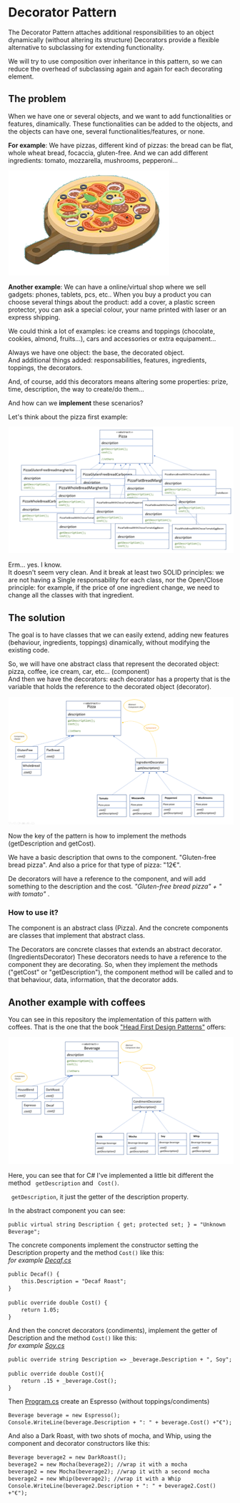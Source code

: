 # Decorator Pattern
The Decorator Pattern attaches additional responsibilities to an object dynamically (without altering its structure)
Decorators provide a flexible alternative to subclassing for extending functionality.

We will try to use composition over inheritance in this pattern, so we can reduce the overhead of subclassing again and again for each decorating element.

## The problem
When we have one or several objects, and we want to add functionalities or features, dinamically. These functionalities can be added to the objects, and the objects can have one, several functionalities/features, or none. 

**For example**: We have pizzas, different kind of pizzas: the bread can be flat, whole wheat bread, focaccia, gluten-free. And we can add different ingredients: tomato, mozzarella, mushrooms, pepperoni... 

![Pizza with ingedients](img/pizza.png)

**Another example**: We can have a online/virtual shop where we sell gadgets: phones, tablets, pcs, etc..  When you buy a product you can choose several things about the product: add a cover, a plastic screen protector, you can ask a special colour, your name printed with laser or an express shipping. 

We could think a lot of examples: ice creams and toppings (chocolate, cookies, almond, fruits...), cars and accessories or extra equipament...

Always we have one object: the base, the decorated object. <br />
And additional things added: responsabilities, features, ingredients, toppings, the decorators. 

And, of course, add this decorators means altering some properties: prize, time, description, the way to create/do them...


And how can we **implement** these scenarios? 

Let's think about the pizza first example: 

![Pizza abstract class and a lot of sub classes with different combinations of ingredients and breads ](img/pizzas-class.png)

Erm... yes. I know. <br />
It doesn't seem very clean. And it break at least two SOLID principles: we are not having a Single responsability for each class, nor the Open/Close principle: for example, if the price of one ingredient change, we need to change all the classes with that ingredient. 

## The solution
The goal is to have classes that we can easily extend, adding new features (behaviour, ingredients, toppings) dinamically, without modifying the existing code. 

So, we will have one abstract class that represent the decorated object: pizza, coffee, ice cream, car, etc... (component) <br />
And then we have the decorators: each decorator has a property that is the variable that holds the reference to the decorated object (decorator).

![Pizza abstract class, three concrete objects for pizza as components, one Ingredient Decorator abstract class, and several ingredients ](img/pizza-decorator.png)

Now the key of the pattern is how to implement the methods (getDescription and getCost).

We have a basic description that owns to the component. "Gluten-free bread pizza". And also a price for that type of pizza: "12€". 

De decorators will have a reference to the component, and will add something to the description and the cost. 
_"Gluten-free bread pizza" + " with tomato"_ .

### How to use it? 

The component is an abstract class (Pizza). And the concrete components are classes that implement that abstract class.

The Decorators are concrete classes that extends an abstract decorator. (IngredientsDecorator)
These decorators needs to have a reference to the component they are decorating. 
So, when they implement the methods ("getCost" or "getDescription"), the component method will be called and to that behaviour, data, information, that the decorator adds. 

## Another example with coffees 
You can see in this repository the implementation of this pattern with coffees. That is the one that the book ["Head First Design Patterns"](https://www.oreilly.com/library/view/head-first-design/0596007124) offers: 

![Beverage abstract class, four concrete objects for beverage(coffees) as components, one Condiment Decorator abstract class, and several condiments like milk, mocha, soy... ](img/coffee-decorator.png)

Here, you can see that for C# I've implemented a little bit different the method <code> getDescription</code> and <code> Cost()</code>.

<code> getDescription</code>, it just the getter of the description property. 

In the abstract component you can see:

``` 
public virtual string Description { get; protected set; } = "Unknown Beverage";
``` 

The concrete components implement the constructor setting the Description property and the method <code>Cost()</code> like this: <br>
_for example [Decaf.cs](Components/Decaf.cs)_

``` 
public Decaf() {
    this.Description = "Decaf Roast";
}

public override double Cost() {
    return 1.05;
}
``` 
And then the concret decorators (condiments), implement the getter of Description and the method <code>Cost()</code> like this: <br>
_for example [Soy.cs](Decorators/Soy.cs)_

``` 
public override string Description => _beverage.Description + ", Soy";

public override double Cost(){
    return .15 + _beverage.Cost();
}
``` 

Then [Program.cs](Program.cs) create an Espresso (without toppings/condiments)

``` 
Beverage beverage = new Espresso();
Console.WriteLine(beverage.Description + ": " + beverage.Cost() +"€");
``` 

And also a Dark Roast, with two shots of mocha, and Whip, using the component and decorator constructors like this: 

``` 
Beverage beverage2 = new DarkRoast();
beverage2 = new Mocha(beverage2); //wrap it with a mocha
beverage2 = new Mocha(beverage2); //wrap it with a second mocha
beverage2 = new Whip(beverage2); //wrap it with a Whip
Console.WriteLine(beverage2.Description + ": " + beverage2.Cost() +"€");
``` 
